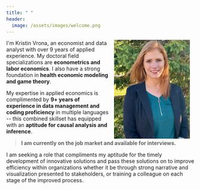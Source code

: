 ```yaml
---
title: " "
header: 
  image: /assets/images/welcome.png
---
```



<img src="https://github.com/kristin-vrona/Vrona-Profile/blob/master/assets/images/Envrion headshot.jpeg?raw=true" width="40%" hspace="15" align="right">

I'm Kristin Vrona, an economist and data analyst with over 9 years of applied experience. My doctoral field specializations are **econometrics and labor economics**. I also have a strong foundation in **health economic modeling and game theory**. 



My expertise in applied economics is complimented by **9+ years of experience in data management and coding proficiency** in multiple languages -- this combined skillset has equipped with an **aptitude for causal analysis and inference**. 



> **I am currently on the job market and available for interviews.**



I am seeking a role that compliments my aptitude for the timely development of innovative solutions and pass these solutions on to improve efficiency within organizations whether it be through strong narrative and visualization presented to stakeholders, or training a colleague on each stage of the improved process.




